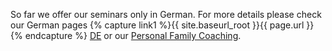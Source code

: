 So far we offer our seminars only in German. For more details please check our German pages {% capture link1 %}{{ site.baseurl_root }}{{ page.url }}{% endcapture %}
<a class="btn-floating center red darken-1 waves-effect waves-default" href="{{ link1 }}" >DE</a> or our [Personal Family Coaching](/en/personalfamilycoach/).
